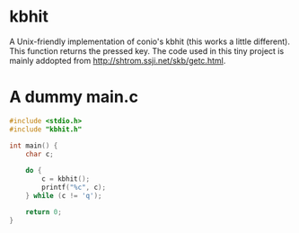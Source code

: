 # kbhit
A Unix-friendly implementation of conio's kbhit (this works a little different). This function returns the pressed key. The code used in this tiny project is mainly addopted from http://shtrom.ssji.net/skb/getc.html.

# A dummy main.c
```c
#include <stdio.h>
#include "kbhit.h"

int main() {
	char c;
	
	do {
		c = kbhit();
		printf("%c", c);
	} while (c != 'q');

	return 0;
}
```
